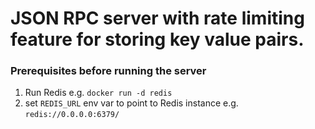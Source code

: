 # JSON RPC server with rate limiting feature for storing key value pairs.

### Prerequisites before running the server
1. Run Redis e.g. `docker run -d redis`
2. set `REDIS_URL` env var to point to Redis instance e.g. `redis://0.0.0.0:6379/`
